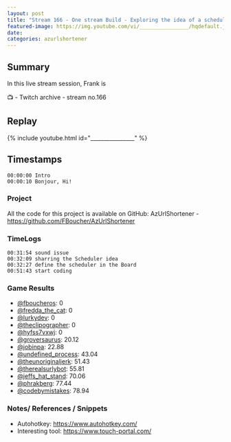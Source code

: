 ```yaml
---
layout: post
title: "Stream 166 - One stream Build - Exploring the idea of a scheduler module the URL Shortener"
featured-image: https://img.youtube.com/vi/________________/hqdefault.jpg
date: 
categories: azurlshortener
---
```


## Summary

In this live stream session, Frank is 

📺 - Twitch archive - stream no.166

## Replay

{% include youtube.html id="________________" %}
<br/><!--more-->


## Timestamps

    00:00:00 Intro
    00:00:10 Bonjour, Hi!


### Project

All the code for this project is available on GitHub: AzUrlShortener - https://github.com/FBoucher/AzUrlShortener

### TimeLogs

    00:31:54 sound issue
    00:32:09 sharring the Scheduler idea
    00:32:27 define the scheduler in the Board
    00:51:43 start coding

### Game Results

- [@fboucheros](https://www.twitch.tv/fboucheros): 0
- [@fredda_the_cat](https://www.twitch.tv/fredda_the_cat): 0
- [@lurkydev](https://www.twitch.tv/lurkydev): 0
- [@theclipographer](https://www.twitch.tv/theclipographer): 0
- [@hyfss7vxwj](https://www.twitch.tv/hyfss7vxwj): 0
- [@groversaurus](https://www.twitch.tv/groversaurus): 20.12
- [@jobinpa](https://www.twitch.tv/jobinpa): 22.88
- [@undefined_process](https://www.twitch.tv/undefined_process): 43.04
- [@theunoriginaljerk](https://www.twitch.tv/theunoriginaljerk): 51.43
- [@therealsurlybot](https://www.twitch.tv/therealsurlybot): 55.81
- [@jeffs_hat_stand](https://www.twitch.tv/jeffs_hat_stand): 70.06
- [@phrakberg](https://www.twitch.tv/phrakberg): 77.44
- [@codebymistakes](https://www.twitch.tv/codebymistakes): 78.94

### Notes/ References / Snippets

- Autohotkey: https://www.autohotkey.com/
- Interesting tool: https://www.touch-portal.com/
